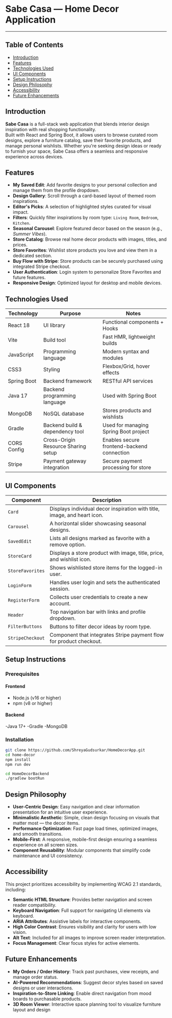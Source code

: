 # Sabe Casa — Home Decor Application

---

## Table of Contents

- [Introduction](#introduction)
- [Features](#features)
- [Technologies Used](#technologies-used)
- [UI Components](#ui-components)
- [Setup Instructions](#setup-instructions)
- [Design Philosophy](#design-philosophy)
- [Accessibility](#accessibility)
- [Future Enhancements](#future-enhancements)

## Introduction

**Sabe Casa** is a full-stack web application that blends interior design inspiration with real shopping functionality.  
Built with React and Spring Boot, it allows users to browse curated room designs, explore a furniture catalog, save their favorite products, and manage personal wishlists.
Whether you're seeking design ideas or ready to furnish your space, Sabe Casa offers a seamless and responsive experience across devices.

## Features

- **My Saved Edit**: Add favorite designs to your personal collection and manage them from the profile dropdown.
- **Design Gallery**: Scroll through a card-based layout of themed room inspirations.
- **Editor's Picks**: A selection of highlighted styles curated for visual impact.
- **Filters**: Quickly filter inspirations by room type: `Living Room`, `Bedroom`, `Kitchen`.
- **Seasonal Carousel**: Explore featured decor based on the season (e.g., _Summer Vibes_).
- **Store Catalog**: Browse real home decor products with images, titles, and prices.
- **Store Favorites**: Wishlist store products you love and view them in a dedicated section.
- **Buy Flow with Stripe**: Store products can be securely purchased using integrated Stripe checkout.
- **User Authentication**: Login system to personalize Store Favorites and future features.
- **Responsive Design**: Optimized layout for desktop and mobile devices.

## Technologies Used

| Technology  | Purpose                             | Notes                                      |
| ----------- | ----------------------------------- | ------------------------------------------ |
| React 18    | UI library                          | Functional components + Hooks              |
| Vite        | Build tool                          | Fast HMR, lightweight builds               |
| JavaScript  | Programming language                | Modern syntax and modules                  |
| CSS3        | Styling                             | Flexbox/Grid, hover effects                |
| Spring Boot | Backend framework                   | RESTful API services                       |
| Java 17     | Backend programming language        | Used with Spring Boot                      |
| MongoDB     | NoSQL database                      | Stores products and wishlists              |
| Gradle      | Backend build & dependency tool     | Used for managing Spring Boot project      |
| CORS Config | Cross-Origin Resource Sharing setup | Enables secure frontend-backend connection |
| Stripe      | Payment gateway integration         | Secure payment processing for store        |

## UI Components

| Component        | Description                                                              |
| ---------------- | ------------------------------------------------------------------------ |
| `Card`           | Displays individual decor inspiration with title, image, and heart icon. |
| `Carousel`       | A horizontal slider showcasing seasonal designs.                         |
| `SavedEdit`      | Lists all designs marked as favorite with a remove option.               |
| `StoreCard`      | Displays a store product with image, title, price, and wishlist icon.    |
| `StoreFavorites` | Shows wishlisted store items for the logged-in user.                     |
| `LoginForm`      | Handles user login and sets the authenticated session.                   |
| `RegisterForm`   | Collects user credentials to create a new account.                       |
| `Header`         | Top navigation bar with links and profile dropdown.                      |
| `FilterButtons`  | Buttons to filter decor ideas by room type.                              |
| `StripeCheckout` | Component that integrates Stripe payment flow for product checkout.      |

## Setup Instructions

### Prerequisites

#### Frontend

- Node.js (v16 or higher)
- npm (v8 or higher)

#### Backend

-Java 17+
-Gradle
-MongoDB

### Installation

```bash
git clone https://github.com/ShreyaGudsurkar/HomeDecorApp.git
cd home-decor
npm install
npm run dev
```

```bash
cd HomeDecorBackend
./gradlew bootRun
```

## Design Philosophy

- **User-Centric Design**: Easy navigation and clear information presentation for an intuitive user experience.
- **Minimalistic Aesthetic**: Simple, clean design focusing on visuals that matter most — the decor items.
- **Performance Optimization**: Fast page load times, optimized images, and smooth transitions.
- **Mobile-First**: A responsive, mobile-first design ensuring a seamless experience on all screen sizes.
- **Component Reusability**: Modular components that simplify code maintenance and UI consistency.

## Accessibility

This project prioritizes accessibility by implementing WCAG 2.1 standards, including:

- **Semantic HTML Structure**: Provides better navigation and screen reader compatibility.
- **Keyboard Navigation**: Full support for navigating UI elements via keyboard.
- **ARIA Attributes**: Assistive labels for interactive components.
- **High Color Contrast**: Ensures visibility and clarity for users with low vision.
- **Alt Text**: Included for all images to improve screen reader interpretation.
- **Focus Management**: Clear focus styles for active elements.

## Future Enhancements

- **My Orders / Order History**: Track past purchases, view receipts, and manage order status.
- **AI-Powered Recommendations**: Suggest decor styles based on saved designs or user interactions.
- **Inspiration-to-Store Linking**: Enable direct navigation from mood boards to purchasable products.
- **3D Room Viewer**: Interactive space planning tool to visualize furniture layout and design
